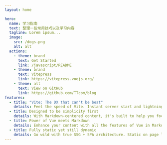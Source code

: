 ```yaml
---
layout: home

hero:
  name: 学习指南
  text: 整理一些常用技巧以及学习内容
  tagline: Lorem ipsum...
  image:
    src: /dogs.png
    alt: alt
  actions:
    - theme: brand
      text: Get Started
      link: /javascript/README
    - theme: brand
      text: Vitepress
      link: https://vitepress.vuejs.org/
    - theme: alt
      text: View on GitHub
      link: https://github.com/TTcom/blog
features:
  - title: "Vite: The DX that can't be beat"
    details: Feel the speed of Vite. Instant server start and lightning fast HMR that stays fast regardless of the app size.
  - title: Designed to be simplicity first
    details: With Markdown-centered content, it's built to help you focus on writing and deployed with minimum configuration.
  - title: Power of Vue meets Markdown
    details: Enhance your content with all the features of Vue in Markdown, while being able to customize your site with Vue.
  - title: Fully static yet still dynamic
    details: Go wild with true SSG + SPA architecture. Static on page load, but engage users with 100% interactivity from there.
---
```



